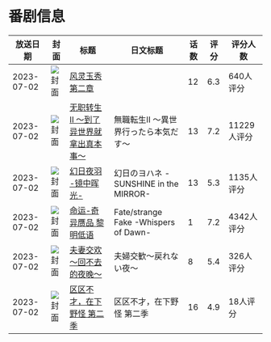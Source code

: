 # 番剧信息

|放送日期|封面|标题|日文标题|话数|评分|评分人数|
|---|---|---|---|---|---|---|
|2023-07-02|![封面](https://lain.bgm.tv/pic/cover/c/59/36/358570_VF2u0.jpg)|[风灵玉秀 第二章](https://bangumi.tv/subject/358570)||12|6.3|640人评分|
|2023-07-02|![封面](https://lain.bgm.tv/pic/cover/c/cf/55/373247_aBFR1.jpg)|[无职转生Ⅱ ～到了异世界就拿出真本事～](https://bangumi.tv/subject/373247)|無職転生Ⅱ ～異世界行ったら本気だす～|13|7.2|11229人评分|
|2023-07-02|![封面](https://lain.bgm.tv/pic/cover/c/dc/2a/389772_5Op0M.jpg)|[幻日夜羽 -镜中晖光-](https://bangumi.tv/subject/389772)|幻日のヨハネ -SUNSHINE in the MIRROR-|13|5.3|1135人评分|
|2023-07-02|![封面](https://lain.bgm.tv/pic/cover/c/90/01/402128_s44m2.jpg)|[命运-奇异赝品 黎明低语](https://bangumi.tv/subject/402128)|Fate/strange Fake -Whispers of Dawn-|1|7.2|4342人评分|
|2023-07-02|![封面](https://bangumi.tv/img/no_icon_subject.png)|[夫妻交欢～回不去的夜晚～](https://bangumi.tv/subject/404643)|夫婦交歓～戻れない夜～|8|5.4|326人评分|
|2023-07-02|![封面](https://lain.bgm.tv/pic/cover/c/12/20/442910_Me0DF.jpg)|[区区不才，在下野怪 第二季](https://bangumi.tv/subject/442910)|区区不才，在下野怪 第二季|16|4.9|18人评分|
